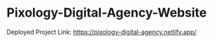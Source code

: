 # Pixology-Digital-Agency-Website

Deployed Project Link: https://pixology-digital-agency.netlify.app/
